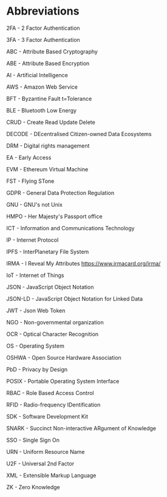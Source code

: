 # Abbreviations

2FA - 2 Factor Authentication

3FA - 3 Factor Authentication

ABC - Attribute Based Cryptography

ABE - Attribute Based Encryption

AI - Artificial Intelligence

AWS - Amazon Web Service

BFT - Byzantine Fault t=Tolerance

BLE - Bluetooth Low Energy

CRUD - Create Read Update Delete

DECODE - DEcentralised Citizen-owned Data Ecosystems

DRM - Digital rights management 

EA - Early Access

EVM - Ethereum Virtual Machine

FST - Flying STone

GDPR - General Data Protection Regulation

GNU - GNU's not Unix

HMPO - Her Majesty's Passport office

ICT - Information and Communications Technology

IP - Internet Protocol

IPFS - InterPlanetary File System

IRMA - I Reveal My Attributes https://www.irmacard.org/irma/

IoT - Internet of Things

JSON - JavaScript Object Notation

JSON-LD - JavaScript Object Notation for Linked Data

JWT - Json Web Token

NGO - Non-governmental organization

OCR - Optical Character Recognition

OS - Operating System

OSHWA - Open Source Hardware Association

PbD - Privacy by Design

POSIX - Portable Operating System Interface

RBAC - Role Based Access Control

RFID - Radio-frequency IDentification

SDK - Software Development Kit

SNARK - Succinct Non-interactive ARgument of Knowledge

SSO - Single Sign On

URN - Uniform Resource Name

U2F - Universal 2nd Factor

XML - Extensible Markup Language

ZK - Zero Knowledge